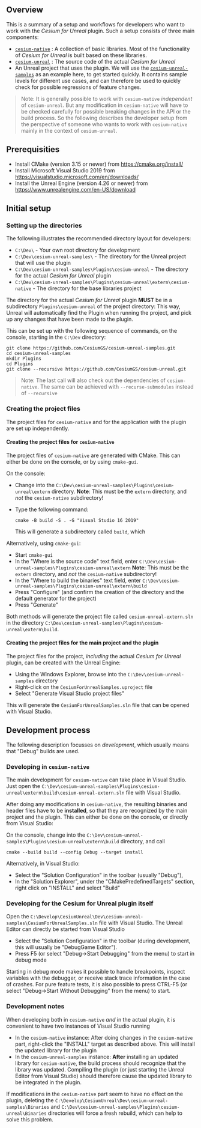 ## Overview

This is a summary of a setup and workflows for developers who want to work with the *Cesium for Unreal* plugin. Such a setup consists of three main components:

- [`cesium-native`](https://github.com/CesiumGS/cesium-native) : A collection of basic libraries. Most of the functionality of *Cesium for Unreal* is built based on these libraries.
- [`cesium-unreal`](https://github.com/CesiumGS/cesium-unreal) : The source code of the actual *Cesium for Unreal*
- An Unreal project that uses the plugin. We will use the [`cesium-unreal-samples`](https://github.com/CesiumGS/cesium-unreal-samples) as an example here, to get started quickly. It contains sample levels for different use cases, and can therefore be used to quickly check for possible regressions of feature changes.

> Note: It is generally possible to work with `cesium-native` *independent* of `cesium-unreal`. But any modification in `cesium-native` will have to be checked carefully for possible breaking changes in the API or the build process. So the following describes the developer setup from the perspective of someone who wants to work with `cesium-native` mainly in the context of `cesium-unreal`.

## Prerequisities

- Install CMake (version 3.15 or newer) from https://cmake.org/install/
- Install Microsoft Visual Studio 2019 from https://visualstudio.microsoft.com/en/downloads/ 
- Install the Unreal Engine (version 4.26 or newer) from https://www.unrealengine.com/en-US/download

## Initial setup 

### Setting up the directories

The following illustrates the recommended directory layout for developers:

- `C:\Dev\`  - Your own root directory for development
- `C:\Dev\cesium-unreal-samples\` - The directory for the Unreal project that will use the plugin
- `C:\Dev\cesium-unreal-samples\Plugins\cesium-unreal` - The directory for the actual *Cesium for Unreal* plugin
- `C:\Dev\cesium-unreal-samples\Plugins\cesium-unreal\extern\cesium-native` - The directory for the base libraries project

The directory for the actual *Cesium for Unreal* plugin **MUST** be in a subdirectory `Plugins\cesium-unreal` of the project directory: This way, Unreal will automatically find the Plugin when running the project, and pick up any changes that have been made to the plugin.

This can be set up with the following sequence of commands, on the console, starting in the `C:\Dev` directory:

    git clone https://github.com/CesiumGS/cesium-unreal-samples.git
    cd cesium-unreal-samples
    mkdir Plugins
    cd Plugins
    git clone --recursive https://github.com/CesiumGS/cesium-unreal.git

> Note: The last call will also check out the dependencies of `cesium-native`. The same can be achieved with `--recurse-submodules` instead of `--recursive`

### Creating the project files

The project files for `cesium-native` and for the application with the plugin are set up independently.

#### Creating the project files for `cesium-native` 

The project files of `cesium-native` are generated with CMake. This can either be done on the console, or by using `cmake-gui`.

On the console:

- Change into the `C:\Dev\cesium-unreal-samples\Plugins\cesium-unreal\extern` directory. 
  **Note**: This must be the `extern` directory, and *not* the `cesium-native` subdirectory!
- Type the following command:

      cmake -B build -S . -G "Visual Studio 16 2019"

  This will generate a subdirectory called `build`, which 

Alternatively, using `cmake-gui`:

- Start `cmake-gui`
- In the "Where is the source code" text field, enter
  `C:\Dev\cesium-unreal-samples\Plugins\cesium-unreal\extern`
  **Note**: This must be the `extern` directory, and *not* the `cesium-native` subdirectory!
- In the "Where to build the binaries" text field, enter
  `C:\Dev\cesium-unreal-samples\Plugins\cesium-unreal\extern\build`
- Press "Configure" (and confirm the creation of the directory and the default generator for the project)
- Press "Generate"

Both methods will generate the project file called `cesium-unreal-extern.sln` in the directory `C:\Dev\cesium-unreal-samples\Plugins\cesium-unreal\extern\build`. 


#### Creating the project files for the main project and the plugin

The project files for the project, *including* the actual *Cesium for Unreal* plugin, can be created with the Unreal Engine: 

- Using the Windows Explorer, browse into the `C:\Dev\cesium-unreal-samples` directory
- Right-click on the `CesiumForUnrealSamples.uproject` file
- Select "Generate Visual Studio project files"

This will generate the `CesiumForUnrealSamples.sln` file that can be opened with Visual Studio.


## Development process

The following description focusses on *development*, which usually means that "Debug" builds are used. 

### Developing in `cesium-native` 

The main development for `cesium-native` can take place in Visual Studio. Just open the `C:\Dev\cesium-unreal-samples\Plugins\cesium-unreal\extern\build\cesium-unreal-extern.sln` file with Visual Studio. 

After doing any modifications in `cesium-native`, the resulting binaries and header files have to be **installed**, so that they are recognized by the main project and the plugin. This can either be done on the console, or directly from Visual Studio:

On the console, change into the `C:\Dev\cesium-unreal-samples\Plugins\cesium-unreal\extern\build` directory, and call

    cmake --build build --config Debug --target install

Alternatively, in Visual Studio:

- Select the "Solution Configuration" in the toolbar (usually "Debug"),
- In the "Solution Explorer", under the "CMakePredefinedTargets" section, right click on "INSTALL" and select "Build"


### Developing for the Cesium for Unreal plugin itself

Open the `C:\Develop\CesiumUnreal\Dev\cesium-unreal-samples\CesiumForUnrealSamples.sln` file with Visual Studio. The Unreal Editor can directly be started from Visual Studio

- Select the "Solution Configuration" in the toolbar (during development, this will usually be "DebugGame Editor"). 
- Press F5 (or select "Debug->Start Debugging" from the menu) to start in debug mode

Starting in debug mode makes it possible to handle breakpoints, inspect variables with the debugger, or receive stack trace information in the case of crashes. For pure feature tests, it is also possible to press CTRL-F5 (or select "Debug->Start Without Debugging" from the menu) to start.


### Development notes

When developing both in `cesium-native` *and* in the actual plugin, it is convenient to have two instances of Visual Studio running

- In the `cesium-native` instance: After doing changes in the `cesium-native` part, right-click the "INSTALL" target as described above. This will install the updated library for the plugin
- In the `cesium-unreal-samples` instance: **After** installing an updated library for `cesium-native`, the build process should recognize that the library was updated. Compiling the plugin (or just starting the Unreal Editor from Visual Studio) should therefore cause the updated library to be integrated in the plugin.

If modifications in the `cesium-native` part seem to have no effect on the plugin, deleting the `C:\Develop\CesiumUnreal\Dev\cesium-unreal-samples\Binaries` and `C:\Dev\cesium-unreal-samples\Plugins\cesium-unreal\Binaries` directories will force a fresh rebuild, which can help to solve this problem.
